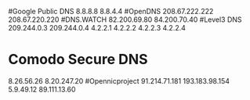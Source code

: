 #Google Public DNS
8.8.8.8
8.8.4.4
#OpenDNS
208.67.222.222
208.67.220.220
#DNS.WATCH
82.200.69.80
84.200.70.40
#Level3 DNS
209.244.0.3
209.244.0.4
4.2.2.1
4.2.2.2
4.2.2.3
4.2.2.4
# Comodo Secure DNS
8.26.56.26
8.20.247.20
#Opennicproject
91.214.71.181
193.183.98.154
5.9.49.12
89.111.13.60
